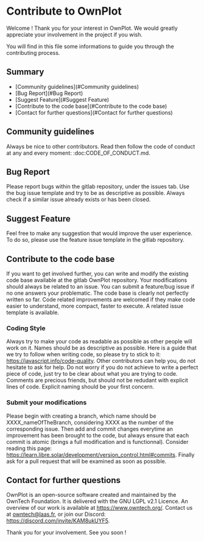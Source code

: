 # Contribute to OwnPlot

Welcome ! Thank you for your interest in OwnPlot.
We would greatly appreciate your involvement in the project if you wish.

You will find in this file some informations to guide you through the contributing process.

## Summary

* [Community guidelines](#Community guidelines)
* [Bug Report](#Bug Report)
* [Suggest Feature](#Suggest Feature)
* [Contribute to the code base](#Contribute to the code base)
* [Contact for further questions](#Contact for further questions)

## Community guidelines

Always be nice to other contributors. Read then follow the code of conduct at any and every moment: :doc:CODE_OF_CONDUCT.md.

## Bug Report

Please report bugs within the gitlab repository, under the issues tab. Use the bug issue template and try to be as descriptive as possible.
Always check if a similar issue already exists or has been closed.

## Suggest Feature

Feel free to make any suggestion that would improve the user experience. To do so, please use the feature issue template in the gitlab repository.

## Contribute to the code base

If you want to get involved further, you can write and modify the existing code base available at the gitlab OwnPlot repository.
Your modifications should always be related to an issue.
You can submit a feature/bug issue if no one answers your problematic.
The code base is clearly not perfectly written so far. Code related improvements are welcomed if they make code easier to understand, more compact, faster to execute. A related issue template is available.

### Coding Style

Always try to make your code as readable as possible as other people will work on it. Names should be as descriptive as possible.
Here is a guide that we try to follow when writing code, so please try to stick to it: https://javascript.info/code-quality.
Other contributors can help you, do not hesitate to ask for help.
Do not worry if you do not achieve to write a perfect piece of code, just try to be clear about what you are trying to code.
Comments are precious friends, but should not be redudant with explicit lines of code. Explicit naming should be your first concern.

### Submit your modifications

Please begin with creating a branch, which name should be XXXX_nameOfTheBranch, considering XXXX as the number of the corresponding issue.
Then add and commit changes everytime an improvement has been brought to the code, but always ensure that each commit is atomic (brings a full modification and is functionnal).
Consider reading this page: https://learn.libre.solar/development/version_control.html#commits.
Finally ask for a pull request that will be examined as soon as possible.

## Contact for further questions

OwnPlot is an open-source software created and maintained by the OwnTech Foundation.
It is delivered with the GNU LGPL v2.1 Licence.
An overview of our work is available at https://www.owntech.org/.
Contact us at owntech@laas.fr, or join our Discord: https://discord.com/invite/KAM8ukUYF5.

Thank you for your involvement. See you soon !
